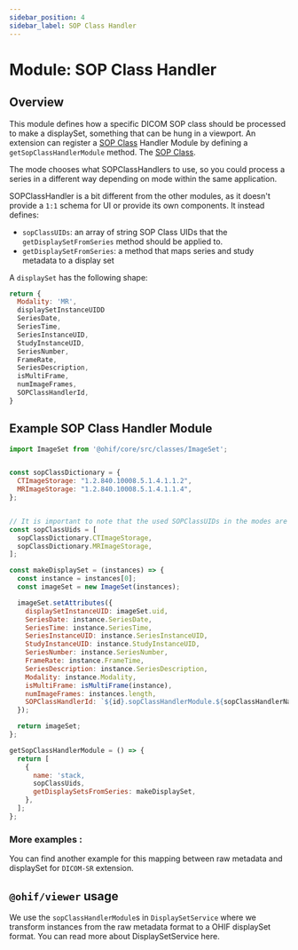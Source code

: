 ```yaml
---
sidebar_position: 4
sidebar_label: SOP Class Handler
---
```

# Module: SOP Class Handler

## Overview
This module defines how a specific DICOM SOP class should be processed to make a displaySet, something that can be hung in a viewport. An extension can register a [SOP Class][sop-class-link] Handler Module by defining a `getSopClassHandlerModule` method. The [SOP Class][sop-class-link].

The mode chooses what SOPClassHandlers to use, so you could process a series in a different way depending on mode within the same application.


SOPClassHandler is a bit different from the other modules, as it doesn't provide a `1:1`
schema for UI or provide its own components. It instead defines:

- `sopClassUIDs`: an array of string SOP Class UIDs that the
  `getDisplaySetFromSeries` method should be applied to.
- `getDisplaySetFromSeries`: a method that maps series and study metadata to a
  display set

A `displaySet` has the following shape:

```js
return {
  Modality: 'MR',
  displaySetInstanceUIDD
  SeriesDate,
  SeriesTime,
  SeriesInstanceUID,
  StudyInstanceUID,
  SeriesNumber,
  FrameRate,
  SeriesDescription,
  isMultiFrame,
  numImageFrames,
  SOPClassHandlerId,
}
```

## Example SOP Class Handler Module

```js
import ImageSet from '@ohif/core/src/classes/ImageSet';


const sopClassDictionary = {
  CTImageStorage: "1.2.840.10008.5.1.4.1.1.2",
  MRImageStorage: "1.2.840.10008.5.1.4.1.1.4",
};


// It is important to note that the used SOPClassUIDs in the modes are in the order that is specified in the array.
const sopClassUids = [
  sopClassDictionary.CTImageStorage,
  sopClassDictionary.MRImageStorage,
];

const makeDisplaySet = (instances) => {
  const instance = instances[0];
  const imageSet = new ImageSet(instances);

  imageSet.setAttributes({
    displaySetInstanceUID: imageSet.uid,
    SeriesDate: instance.SeriesDate,
    SeriesTime: instance.SeriesTime,
    SeriesInstanceUID: instance.SeriesInstanceUID,
    StudyInstanceUID: instance.StudyInstanceUID,
    SeriesNumber: instance.SeriesNumber,
    FrameRate: instance.FrameTime,
    SeriesDescription: instance.SeriesDescription,
    Modality: instance.Modality,
    isMultiFrame: isMultiFrame(instance),
    numImageFrames: instances.length,
    SOPClassHandlerId: `${id}.sopClassHandlerModule.${sopClassHandlerName}`,
  });

  return imageSet;
};

getSopClassHandlerModule = () => {
  return [
    {
      name: 'stack,
      sopClassUids,
      getDisplaySetsFromSeries: makeDisplaySet,
    },
  ];
};

```

### More examples :
You can find another example for this mapping between raw metadata and displaySet for
`DICOM-SR` extension.

## `@ohif/viewer` usage

We use the `sopClassHandlerModule`s in `DisplaySetService` where we
transform instances from the raw metadata format to a OHIF displaySet format.
You can read more about DisplaySetService here.

<!-- prettier-ignore-start -->
[sop-class-link]: http://dicom.nema.org/dicom/2013/output/chtml/part04/sect_B.5.html
[dicom-html-sop]: https://github.com/OHIF/Viewers/blob/master/extensions/dicom-html/src/OHIFDicomHtmlSopClassHandler.js#L4-L12
[dicom-pdf-sop]: https://github.com/OHIF/Viewers/blob/master/extensions/dicom-pdf/src/OHIFDicomPDFSopClassHandler.js#L4-L6
[dicom-micro-sop]: https://github.com/OHIF/Viewers/blob/master/extensions/dicom-microscopy/src/DicomMicroscopySopClassHandler.js#L5-L7
[dicom-seg-sop]: https://github.com/OHIF/Viewers/blob/master/extensions/dicom-segmentation/src/OHIFDicomSegSopClassHandler.js#L5-L7
<!-- prettier-ignore-end -->
